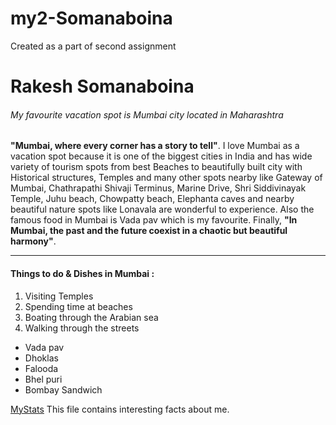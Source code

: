 # my2-Somanaboina
Created as a part of second assignment

# Rakesh Somanaboina
###### My favourite vacation spot is Mumbai city located in Maharashtra

**"Mumbai, where every corner has a story to tell"**. I love Mumbai as a vacation spot because it is one of the biggest cities in India and has wide variety of tourism spots from best Beaches to beautifully built city with Historical structures, Temples and many other spots nearby like Gateway of Mumbai, Chathrapathi Shivaji Terminus, Marine Drive, Shri Siddivinayak Temple, Juhu beach, Chowpatty beach, Elephanta caves and nearby beautiful nature spots like Lonavala are wonderful to experience. Also the famous food in Mumbai is Vada pav which is my favourite. Finally, **"In Mumbai, the past and the future coexist in a chaotic but beautiful harmony"**.

***
#### Things to do & Dishes in Mumbai :
1. Visiting Temples
2. Spending time at beaches
3. Boating through the Arabian sea
4. Walking through the streets

* Vada pav
* Dhoklas
* Falooda
* Bhel puri
* Bombay Sandwich

[MyStats](https://github.com/rakesh-raya/my2-Somanaboina/blob/main/MyStats.md) This file contains interesting facts about me.
